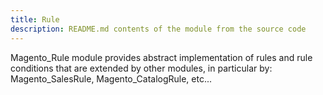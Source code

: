 ```yaml
---
title: Rule
description: README.md contents of the module from the source code
---
```


Magento_Rule module provides abstract implementation of rules and rule conditions that are extended by other modules, in particular by: Magento_SalesRule, Magento_CatalogRule, etc...

